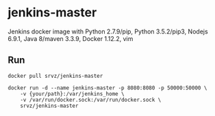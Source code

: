 # jenkins-master

Jenkins docker image with Python 2.7.9/pip, Python 3.5.2/pip3, Nodejs 6.9.1, Java 8/maven 3.3.9, Docker 1.12.2, vim

## Run

```
docker pull srvz/jenkins-master

docker run -d --name jenkins-master -p 8080:8080 -p 50000:50000 \
    -v {your/path}:/var/jenkins_home \
    -v /var/run/docker.sock:/var/run/docker.sock \
    srvz/jenkins-master
```